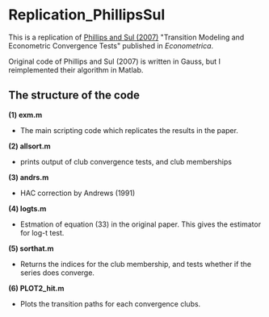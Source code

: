 # Replication_PhillipsSul

This is a replication of [Phillips and Sul (2007)](https://onlinelibrary.wiley.com/doi/10.1111/j.1468-0262.2007.00811.x) "Transition Modeling and Econometric Convergence Tests" published in *Econometrica*.

Original code of Phillips and Sul (2007) is written in Gauss, but I reimplemented their algorithm in Matlab.

## The structure of the code ##

**(1) exm.m**
 - The main scripting code which replicates the results in the paper.
 
**(2) allsort.m**
 - prints output of club convergence tests, and club memberships
  
**(3) andrs.m**
 - HAC correction by Andrews (1991)
 
**(4) logts.m**
 - Estmation of equation (33) in the original paper. This gives the estimator for log-t test.

**(5) sorthat.m**
 - Returns the indices for the club membership, and tests whether if the series does converge.

**(6) PLOT2_hit.m**
 - Plots the transition paths for each convergence clubs.
